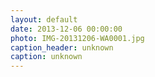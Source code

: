 ```yaml
---
layout: default
date: 2013-12-06 00:00:00
photo: IMG-20131206-WA0001.jpg
caption_header: unknown
caption: unknown
---
```

